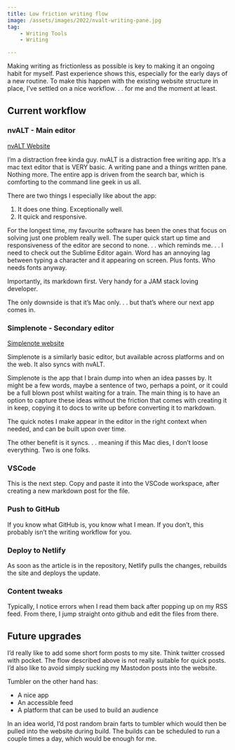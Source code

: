 ```yaml
---
title: Low friction writing flow
image: /assets/images/2022/nvalt-writing-pane.jpg
tag:
    - Writing Tools
    - Writing

---
```


Making writing as frictionless as possible is key to making it an ongoing habit for myself. Past experience shows this, especially for the early days of a new routine. To make this happen with the existing website structure in place, I’ve settled on a nice workflow. . . for me and the moment at least.

## Current workflow

### nvALT - Main editor
[nvALT Website](https://brettterpstra.com/projects/nvalt/)

I’m a distraction free kinda guy. nvALT is a distraction free writing app. It’s a mac text editor that is VERY basic. A writing pane and a things written pane. Nothing more. The entire app is driven from the search bar, which is comforting to the command line geek in us all.

There are two things I especially like about the app:

1. It does one thing. Exceptionally well.
2. It quick and responsive.

For the longest time, my favourite software has been the ones that focus on solving just one problem really well. The super quick start up time and responsiveness of the editor are second to none. . . which reminds me. . . I need to check out the Sublime Editor again. Word has an annoying lag between typing a character and it appearing on screen. Plus fonts. Who needs fonts anyway.

Importantly, its markdown first. Very handy for a JAM stack loving developer.

The only downside is that it’s Mac only. . . but that’s where our next app comes in.

### Simplenote - Secondary editor
[Simplenote website](https://simplenote.com/)

Simplenote is a similarly basic editor, but available across platforms and on the web. It also syncs with nvALT.

Simplenote is the app that I brain dump into when an idea passes by. It might be a few words, maybe a sentence of two, perhaps a point, or it could be a full blown post whilst waiting for a train. The main thing is to have an option to capture these ideas without the friction that comes with creating it in keep, copying it to docs to write up before converting it to markdown.

The quick notes I make appear in the editor in the right context when needed, and can be built upon over time.

The other benefit is it syncs. . . meaning if this Mac dies, I don’t loose everything. Two is one folks.

### VSCode

This is the next step. Copy and paste it into the VSCode workspace, after creating a new markdown post for the file.

### Push to GitHub
If you know what GitHub is, you know what I mean. If you don’t, this probably isn’t the writing workflow for you.

### Deploy to Netlify
As soon as the article is in the repository, Netlify pulls the changes, rebuilds the site and deploys the update.

### Content tweaks
Typically, I notice errors when I read them back after popping up on my RSS feed. From there, I jump straight onto github and edit the files from there.

## Future upgrades
I’d really like to add some short form posts to my site. Think twitter crossed with pocket. The flow described above is not really suitable for quick posts. I’d also like to avoid simply sucking my Mastodon posts into the website.

Tumbler on the other hand has:

- A nice app
- An accessible feed
- A platform that can be used to build an audience

In an idea world, I’d post random brain farts to tumbler which would then be pulled into the website during build. The builds can be scheduled to run a couple times a day, which would be enough for me.
